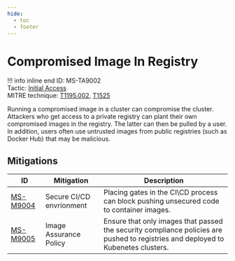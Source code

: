 ```yaml
---
hide:
  - toc
  - footer
---
```


# Compromised Image In Registry

!!! info inline end
    ID: MS-TA9002<br>
    Tactic: [Initial Access](../tactics/InitialAccess/index.md) <br>
    MITRE technique: [T1195.002](https://attack.mitre.org/techniques/T1195/002/), [T1525](https://attack.mitre.org/techniques/T1525/)

Running a compromised image in a cluster can compromise the cluster. Attackers who get access to a private registry can plant their own compromised images in the registry. The latter can then be pulled by a user. In addition, users often use untrusted images from public registries (such as Docker Hub) that may be malicious.

## Mitigations

|ID|Mitigation|Description|
|--|----------|-----------|
|[MS-M9004](../mitigations/MS-M9004%20Secure%20CI%20CD%20environment.md)|Secure CI/CD envrionment|Placing gates in the CI\CD process can block pushing unsecured code to container images.|
|[MS-M9005](../mitigations/MS-M9005/index.md)|Image Assurance Policy|Ensure that only images that passed the security compliance policies are pushed to registries and deployed to Kubenetes clusters.|